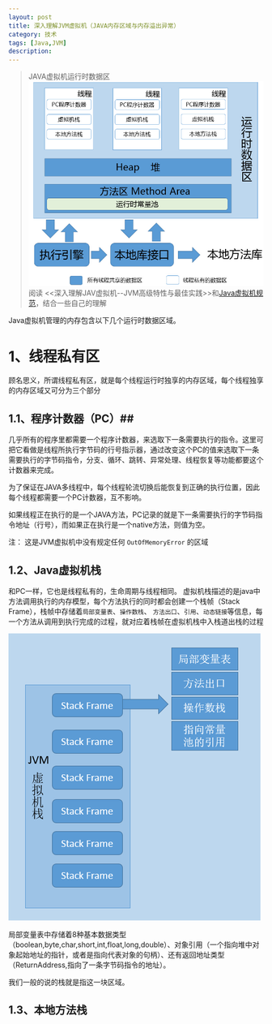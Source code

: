 ```yaml
---
layout: post
title: 深入理解JVM虚拟机（JAVA内存区域与内存溢出异常）
category: 技术
tags: [Java,JVM]
description: 
---
```


> JAVA虚拟机运行时数据区
><a class="group" rel="group1" href="/assets/img/blogimg/java_memory.png"><img src="/assets/img/blogimg/java_memory.png" alt=""></a>
> 阅读 <<深入理解JAV虚拟机--JVM高级特性与最佳实践>>和[Java虚拟机规范](http://docs.oracle.com/javase/specs/jvms/se8/html/index.html)，结合一些自己的理解


Java虚拟机管理的内存包含以下几个运行时数据区域。

# 1、线程私有区 #

顾名思义，所谓线程私有区，就是每个线程运行时独享的内存区域，每个线程独享的内存区域又可分为三个部分

## 1.1、程序计数器（PC）##

几乎所有的程序里都需要一个程序计数器，来选取下一条需要执行的指令。这里可把它看做是线程所执行字节码的行号指示器，通过改变这个PC的值来选取下一条需要执行的字节码指令，分支、循环、跳转、异常处理、线程恢复等功能都要这个计数器来完成。

为了保证在JAVA多线程中，每个线程轮流切换后能恢复到正确的执行位置，因此每个线程都需要一个PC计数器，互不影响。

如果线程正在执行的是一个JAVA方法，PC记录的就是下一条需要执行的字节码指令地址（行号），而如果正在执行是一个native方法，则值为空。

注： 这是JVM虚拟机中没有规定任何 `OutOfMemoryError` 的区域


## 1.2、Java虚拟机栈 ##

和PC一样，它也是线程私有的，生命周期与线程相同。 虚拟机栈描述的是java中方法调用执行的内存模型，每个方法执行的同时都会创建一个栈帧（Stack Frame），栈帧中存储着`局部变量表`、`操作数栈`、	`方法出口`、`引用`、`动态链接`等信息，每一个方法从调用到执行完成的过程，就对应着栈帧在虚拟机栈中入栈道出栈的过程

<a class="group" rel="group1" href="/assets/img/blogimg/StackFrame.png"><img src="/assets/img/blogimg/StackFrame.png" alt=""></a>

局部变量表中存储着8种基本数据类型（boolean,byte,char,short,int,float,long,double）、对象引用（一个指向堆中对象起始地址的指针，或者是指向代表对象的句柄）、还有返回地址类型（ReturnAddress,指向了一条字节码指令的地址）。

我们一般的说的栈就是指这一块区域。

## 1.3、本地方法栈 ##

	








